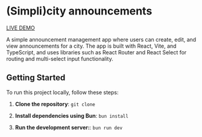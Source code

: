 # (Simpli)city announcements

[LIVE DEMO](https://city-announcements.vercel.app)

A simple announcement management app where users can create, edit, and view announcements for a city. The app is built with React, Vite, and TypeScript, and uses libraries such as React Router and React Select for routing and multi-select input functionality.

## Getting Started

To run this project locally, follow these steps:

1. **Clone the repository**:
   `git clone `

2. **Install dependencies using Bun**:
   `bun install`

3. **Run the development server:**:
   `bun run dev`
